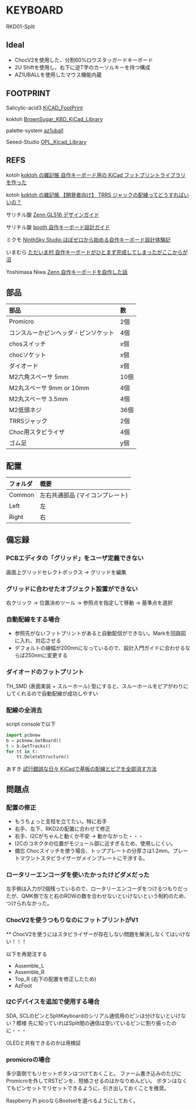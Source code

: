 # KEYBOARD

RKD01-Split

## Ideal

* ChocV2を使用した、分割60%ロウスタッガードキーボード
* 2U Shiftを使用し、右下に逆T字のカーソルキーを持つ構成
* AZ1UBALLを使用したマウス機能内蔵

## FOOTPRINT

Salicylic-acid3 [KiCAD_FootPrint](https://github.com/Salicylic-acid3/KiCAD_FootPrint)

koktoh [BrownSugar_KBD_KiCad_Library](https://github.com/koktoh/BrownSugar_KBD_KiCad_Library/tree/master)

palette-system [az1uball](https://github.com/palette-system/az1uball/tree/main/kicad)

Seeed-Studio [OPL_Kicad_Library](https://github.com/Seeed-Studio/OPL_Kicad_Library)

## REFS

kotoh [koktoh の雑記帳 自作キーボード用の KiCad フットプリントライブラリを作った](https://koktoh.hatenablog.com/entry/2023/08/25/195443)

kotoh [koktoh の雑記帳 【開発者向け】 TRRS ジャックの配線ってどうすればいいの？](https://koktoh.hatenablog.com/entry/2024/05/10/191926)

サリチル酸 [Zenn GL516 デザインガイド](https://zenn.dev/salicylic_acid3/books/gl516_design_guide)

サリチル酸 [booth 自作キーボード設計ガイド](https://booth.pm/ja/items/4410329)

ミクモ [NinthSky Studio ほぼゼロから始める自作キーボード設計体験記](https://ninthsky.hatenablog.com/entry/keyboard_design_zero)

いまむら [ただいま村 自作キーボードがひとまず完成してしまったがここからが沼](https://ima.hatenablog.jp/entry/2024/02/24/223000)

Yoshimasa Niwa [Zenn 自作キーボードを自作した話](https://zenn.dev/niw/articles/my_first_keyboard_60)

## 部品

|部品|数|
|:--|:---|
|Promicro|2個|
|コンスルーかピンヘッダ・ピンソケット|4個|
|chosスイッチ|x個|
|chocソケット|x個|
|ダイオード|x個|
|M2六角スペーサ 5mm|10個|
|M2丸スペーサ 9mm or 10mm|4個|
|M2丸スペーサ 3.5mm|4個|
|M2低頭ネジ|36個|
|TRRSジャック|2個|
|Choc用スタビライザ|4個|
|ゴム足|y個|

## 配置

|フォルダ|概要|
|:--|:--|
|Common|左右共通部品 (マイコンプレート)|
|Left|左|
|Right|右|

## 備忘録

### PCBエディタの「グリッド」をユーザ定義できない

画面上グリッドセレクトボックス -> グリッドを編集

### グリッドに合わせたオブジェクト設置ができない

右クリック -> 位置決めツール -> 参照点を指定して移動 -> 基準点を選択

### 自動配線をする場合

* 参照先がないフットプリントがあると自動配信ができない。Markを回路図に入れ、対応させる
* デフォルトの線幅が200nmになっているので、設計入門ガイドに合わせるならば250nmに変更する

### ダイオードのフットプリント

TH_SMD (表面実装 + スルーホール) 型にすると、スルーホールをビアがわりにしてくれるので自動配線が成功しやすい

### 配線の全消去

script consoleで以下

```python
import pcbnew
b = pcbnew.GetBoard()
t = b.GetTracks()
for tt in t:
    tt.DeleteStructure()
```

あすき [試行錯誤な日々 KiCadで基板の配線とビアを全部消す方法](https://asukiaaa.blogspot.com/2019/06/kicad.html)

## 問題点

### 配置の修正

* もうちょっと支柱を立てたい。特に右手
* 右手、左下、RKD2の配置に合わせて修正
* 右手、I2Cがちゃんと動くか不安 -> 動かなかった・・・
* I2Cのコネクタの位置がモジュール部に近すぎるため、使用しにくい。
* 備忘 Chocスイッチを使う場合、トッププレートの分厚さは1.2mm。プレートマウントスタビライザーがメインプレートに干渉する。

### ロータリーエンコーダを使いたかったけどダメだった

左手側は入力が2個残っているので、ロータリーエンコーダをつけるつもりだったが、QMK側で左と右のROWの数を合わせないといけないという制約のため、つけられなかった。

### ChocV2を使うつもりなのにフットプリントがV1

** ChocV2を使うにはスタビライザーが存在しない問題を解決しなくてはいけない！！！

以下を再発注する

* Assemble_L
* Assemble_R
* Top_R (右下の配置を修正したため)
* AzFoot

### I2Cデバイスを追加で使用する場合

SDA, SCLのピンとSplitKeyboardのシリアル通信用のピンは分けないといけない？模様
先に知っていればSplit間の通信は空いているピンに割り振ったのに・・・

OLEDと共有できるのかは用検証

### promicroの場合

多少面倒でもリセットボタンはつけておくこと。
ファーム書き込みのたびにPromicroを外してRSTピンを、短絡させるのはかなりめんどい。
ボタンはなくてもピンセットでリセットできるように、引き出しておくことを推奨。

Raspberry Pi picoならBootselを選べるようにしておく。
